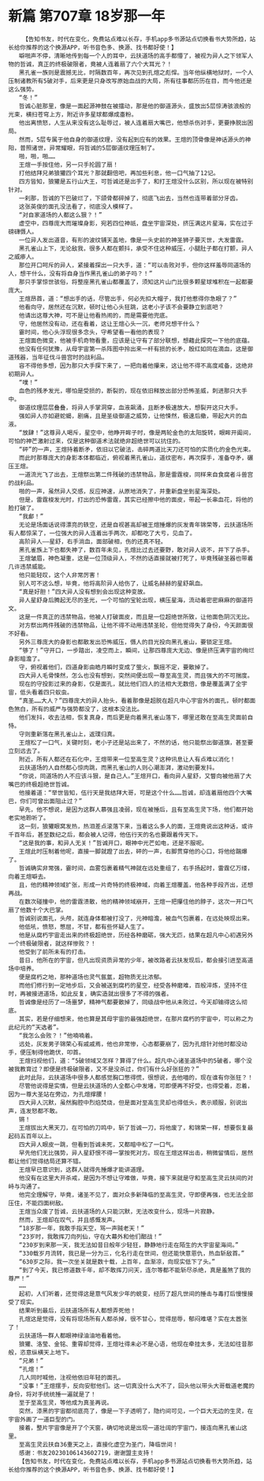 # 新篇 第707章 18岁那一年
        【告知书友，时代在变化，免费站点难以长存，手机app多书源站点切换看书大势所趋，站长给你推荐的这个换源APP，听书音色多、换源、找书都好使！】
       噼啪声不停，清晰地传到每一个人的耳中，云扶道场的高手都懵了，被视为异人之下领军人物的哲诚，真正的终极破限者，竟被人连着扇了六个大耳光？！
       黑孔雀一族则是震撼无比，时隔数百年，再次见到孔煊之彪悍。当年他纵横地狱时，一个人压制诸教所有5破对手，后来更是只身改写原始血战的大局，所有往事都历历在目，而今他还是这么强势。
       “冬！”
       哲诚心脏那里，像是一面起源神鼓在被擂动，那是他的御道源头，盛放出5层惊涛骇浪般的光束，横扫苍穹上方，附近许多星球都爆成齑粉。
       他出离愤怒，人生从来没有这么耻辱过，被人连着扇大嘴巴，他想杀伤对手，更要挣脱出困局。
       然而，5层专属于他自身的御道纹理，没有起到应有的效果。王煊的顶骨像是神话源头的神阳，普照诸世，异常耀眼，将哲诚的5层御道纹理压制了。
       啪，啪，啪……
       王煊一手按住他，另一只手抡圆了扇！
       打他结拜兄弟狼獾四个耳光？那就翻倍吧，再加些利息，他一口气抽了12记。
       四方皆知，狼獾是五行山大王，可哲诚还是出手了，和打王煊没什么区别，所以现在被特别针对。
       一刹那，哲诚的下巴破烂了，下颌骨都碎掉了，彻底飞出去，当然也连带着部分牙齿。
       这张英俊的面孔没法看了，彻底没人模样了。
       “对自家道场的人都这么狠？！”
       虚空中，四尊庞大而璀璨身影，宛若四位神祇，盘坐宇宙深处，挤压满这片星海，实在过于磅礴慑人。
       一位异人发出道音，有形的波纹铺天盖地，像是一头史前的神圣狮子要灭世，大发雷霆。
       黑孔雀山上下，无论敌我，很多人都在颤抖，承受不住这种威压，小腿肚子都在打颤，异人之威瘆人。
       那位开口呵斥的异人，紧接着探出一只大手，道：“可以击败对手，但你这样羞辱同道场的人，想干什么，没有将自身当作黑孔雀山的弟子吗？！”
       那只手掌惊世骇俗，将整座黑孔雀山都覆盖了，须知这片山门比很多颗星球堆积在一起都要庞大。
       王煊昂首，道：“想出手的话，尽管出手，何必先扣大帽子，我打他惹得你急眼了？”
       他看向守，居然还在沉默，顿时让他心头狂跳，这老小子该不会要静立到底吧？
       他请出这尊大神，可不是让他看热闹的，而是需要他兜底。
       守，他居然没有动，还在看着，这让王煊心头一沉，老师兄想干什么？
       霎时间，他心头浮现很多念头，守希望看一看他的表现？
       王煊面色微变，他被手机奇物看重，应该是让守有了部分联想，想藉此探究一下他的底蕴。
       他没有任何犹豫，从母宇宙第一杀阵图中拎出来一杆有损的长矛，殷红如同在滴血，这是御道残器，当年征伐斗兽宫时的战利品。
       容不得他多想，因为那只大手探下来了，一把向着他攥来，这让他不得不高度戒备，这绝非初期异人。
       “噗！”
       血色的残矛发光，哪怕是受损的，断裂的，现在依旧释放出部分恐怖圣威，刺进那只大手中。
       御道纹理层层叠叠，将异人手掌洞穿，血液飙涌，且断矛极速放大，想裂开这只大手。
       强如异人亦如避蛇蝎，剧痛，且是圣级御道之威势，让他悚然，极速后撤，带起大片的血液。
       “放肆！”这尊异人喝斥，星空中，他睁开眸子时，像是两轮金色的太阳旋转，眼眸开阖间，可怕的神芒激射过来，仅是这种御道术法就绝非超绝世可以抗住的。
       “砰”的一声，王煊持着断矛，依旧以它破法，击碎两道比天刀还可怕的实质化的金色光束。
       而此时那尊庞大的身影本体都临近，俯视着黑孔雀山，道纹密布，再次探手，准备夺矛，碾压王煊。
       一道流光飞了出去，王煊祭出第二件残破的违禁物品，那是雷霆梭，同样来自食腐者斗兽宫的战利品。
       啪的一声，虽然异人交感，反应神速，从原地消失了，并重新盘坐到星海深处。
       但是，雷霆梭发光时，打出的恐怖雷霆，其实已经擦中他的面皮，带起一长串血花，将他的脸打破了。
       “我䣜！”
       无论是场面话说得漂亮的轶空，还是自视甚高却被王煊捶爆的灰发青年锦荣等，云扶道场所有人都惊呆了，一位强大的异人连着出手两次，却都吃了大亏，见血了。
       高阶异人——星舒，右手淌血，面部破相，伤的还真不轻。
       黑孔雀族上下也都失神了，数百年未见，孔煊比过去还要野，敢对异人说不，并下了杀手。
       王煊皱眉，神色凝重，这是一位顶级异人，不然的话直接就被打死了，毕竟残破圣器也带着几许违禁威能。
       他只能轻叹，这个人非常厉害！
       别人可不这么想，毕竟，他将高阶异人给伤了，让威名赫赫的星舒飙血。
       “真是好胆！”四大异人没有想到会出现这种变故。
       异人星舒身后腾起无尽的圣光，一个可怕的宝轮出现，横压星海，流动着密密麻麻的御道符文。
       这是一件真正的违禁物品，他被人打破面皮，而且是一位超绝世所致，让他面色阴沉无比。
       对方祭出两件残破的违禁物品，让他不得不动用违禁圣轮，但他觉得失了身份，今天颜面很不好看。
       另外三尊庞大的身影也都散发出恐怖威压，慑人的目光投向黑孔雀山，要锁定王煊。
       “够了！”守开口，一步踏出，凌空而上，瞬间，让那四尊庞大无边、像是挤压满宇宙的绚烂身影暗澹了。
       守，俯视着他们，四道身影由皓月瞬时变成了萤火，飘摇不定，要散掉了。
       四大异人毛骨悚然，怎么也没有想到，突然间便出现一尊至高生灵，而且强大的不可揣度。
       现在的守投影过来的身影，仅是面孔，就比他们四人的法相大无数倍，像是覆盖满了全宇宙，低头看着四只蚁虫。
       “真圣……大人？”四尊庞大的异人抬头，看着那像是超脱在超凡中心宇宙外的面孔，顿时都面色煞白，所有的威严与强势都没了，这根本没法比。
       他们发抖，收去法相，恢复真身，而后更是向着黑孔雀山落下，哪里还敢在至高生灵面前自恃。
       守则重新落在黑孔雀山上，返璞归真。
       王煊松了一口气，关键时刻，老小子还是站出来了，不然的话，他只能祭出御道旗，甚至要立刻远去了。
       附近，所有人都还在石化中，王煊带来一位至高生灵？这种讯息让人有点难以消化！
       云扶道场的人自然都心惊肉跳，而黑孔雀山的人则心潮澎湃，激动到要发抖。
       “你说，同道场的人不应该斗狠，是自己人。”王煊开口，看向异人星舒，又瞥向被他扇了大嘴巴的终极超绝世哲诚。
       他接着道：“举世皆知，伍行天是我结拜大哥，可是这个什么……哲诚，却连着扇他四个大嘴巴，你们可曾出面阻止过？”
       早先，他不想说，是因为这群人慕强且凌弱，现在被捶后，且有至高生灵下场，他们都开始老实地聆听了。
       这一刻，狼獾眼窝发热，热泪差点滚落下来，当着这么多人的面，王煊竟说出这种话，或许千百年后，甚至数纪之后，都会被人记得，他伍行天的名也要跟着传天下。
       “这是我的事，和异人无关！”哲诚开口，眼神中光芒如电，还是不服呢。
       王煊此时压制着他呢，直接一脚就蹬了出去，砰的一声，右脚贯穿他的心口，将他给踹爆了。
       哲诚确实非常强，霎时间，血雾包裹着精气神就在远处重组了，右手扬起时，雷霆亿万缕，向着王煊噼去。
       且，他的精神领域扩张，形成一片奇特的终极神域，向着王煊覆盖，他各种手段齐出，还想再战。
       在数次碰撞中，他的雷霆溃散，他的精神领域崩开，王煊一把攥住他的脖子，这次一开口气扇了他数十个大巴掌。
       哲诚别说面孔，头颅，就连身体都被打没了，元神暗澹，被血气包裹着，在远处映现出来。
       他低吼，愤怒，憋屈，不甘，都有些怀疑人生了。
       他是从腐朽宇宙走出来的终极超绝世，历经各种磨砺，强大无匹，结果在超凡中心初遇另外一个终极破限者，就这样惨败？！
       他受到了前所未有的打击。
       昔日，他所在的宇宙，但凡出现资质异常的少年，被改路者云扶发现后，都会接引进至高道场中培养。
       便是腐朽之地，那种道场也灵气氤氲，超物质无比浓郁。
       而他们修行到一定地步后，又会被送到腐朽的星空，经受各种磨难，百般淬炼，坚持不住时，再被接进道场，如此反复，确实造就出很多了不得的强者。
       哲诚像是经历了一场噩梦，精神气都要散掉了，同级战中他从未败过，今天却输得这么彻底。
       其实，若是仔细想来，他也算是其母宇宙的最强超绝世，在那片腐朽的宇宙中，可以称之为此纪元的“天选者”。
       “我怎么会败？！”他喃喃着。
       远处，灰发男子锦荣心有戚戚焉，他也非常惨，心态都要崩了，因为孔煊针对他时都没动手，便压制得他跪伏，叩首。
       王煊扫视他们，道：“5破领域又怎样？算得了什么。超凡中心诸圣道场中的5破者，哪个没被我教育过？即便是终极破限者，又不是没杀过，你们有什么好张狂的？”
       此时此际，云扶道场中很多人都感觉胸口憋得慌，很想说，去他喵的，现在谁有你张狂？！
       尽管他说得是实情，但是云扶道场的人全都心中发堵，可即便再不好受，也得受着，忍着，因为一尊大圣站在旁边，为孔煊撑腰！
       四大异人沉默，虽然胸腔中烈焰焚烧，但是面对至高生灵却也得低头，表示顺服，别说出声，连发怒都不敢。
       锵！
       王煊拔出大黑天刀，在可怕的刀鸣中，斩了哲诚一刀，将他废了，和锦荣一样，想要恢复最起码五百年以上。
       四大异人眼皮一跳，但看到哲诚未死，又都暗中松了一口气。
       早先他们无比强势，异人星舒恨不得一掌按死对方。现在王煊这样出击，稍微留情后，居然都让他们觉得结局还算不错。
       王煊早已意识到，这群人就得先捶爆才能讲道理。
       他没有在这里大开杀戒，是因为不想让守难做，毕竟，接下来就是守和至高生灵云扶间的对峙与沟通了。
       他完全理解守，毕竟，诸圣不见了，面对众多新降临的至高生灵，守即便再强，也无法全部压住，不能四面树敌。
       王煊当众废了哲诚，云扶道场的人只能沉默，无法改变什么，现场一片寂静。
       然而，王煊却在叹气，并且感慨发声。
       “18岁那一年，我敢手指天空，骂一声贼老天！”
       “23岁时，我敢挥刀向列仙，守在大幕外和他们酣战！”
       “230岁到来那一天，我无法如昔日般年少轻狂，静静地行走在陌生的大宇宙星海间。”
       “330载岁月流转，我已是一分为三，化名行走在世间，但还能快意恩仇，热血斩敌首。”
       “630岁之际，我一次坐关就是数十载，上百年，血渐凉，向现实低下了头。”
       “到了今天，我已修道数千年，却不敢挥刀问天，连尔等都不能斩尽杀绝，真是羞煞了我的尊严！”
       ……
       起初，人们听着，还觉得这是意气风发少年的蜕变，经历了超凡世间的捶击与毒打后慢慢接受了现实。
       结果听到最后，云扶道场所有人都想弄死他！
       孔煊这是觉得，没有将现场所有人都杀掉，很不甘心，觉得屈辱，郁闷难堪？实在太嚣张了！
       云扶道场一群人都眼神绿油油地看着他。
       狼獾、洛莹、金铭、重霄却觉得，王煊吐得未必不是心语，他现在牵挂太多，无法如往昔那般，恣意纵横天上地下。
       “兄弟！”
       “孔煊！”
       几人同时喊他，注视他依旧年轻的面孔。
       “没事！”王煊摆手，反向安慰他们。这一切真没什么大不了，回头他以带头大哥载道老魔的身份，将对手统统捶一遍就是了！
       至于至高生灵，等他成为真圣再说。
       突然，漆黑的宇宙都彻底亮了，像是一下子透明了，隐约间可见，一个巨大无边的生灵，在宇宙外画了一道巨型的门。
       接着，整片宇宙像是开了个天窗，确切地说是出现一道壮阔的宇宙门，接连向黑孔雀山这里。
       至高生灵云扶自36重天之上，直接化虚空为圣门，降临世间！
       感谢：书友20230106143602719，谢谢盟主支持！
       【告知书友，时代在变化，免费站点难以长存，手机app多书源站点切换看书大势所趋，站长给你推荐的这个换源APP，听书音色多、换源、找书都好使！】